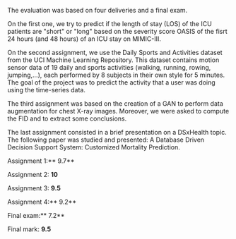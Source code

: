 
The evaluation was based on four deliveries and a final exam.

On the first one, we try to predict if the length of stay (LOS) of the ICU patients are "short" or "long" based on the severity score OASIS of the fisrt 24 hours (and 48 hours) of an ICU stay on MIMIC-III.

On the second assignment, we use the Daily Sports and Activities dataset from the UCI Machine Learning Repository. This dataset contains motion sensor data of 19 daily and sports activities (walking, running, rowing, jumping,...), each performed by 8 subjects in their own style for 5 minutes. The goal of the project was to predict the activity that a user was doing using the time-series data.

The third assignment was based on the creation of a GAN to perform data augmentation for chest X-ray images. Moreover, we were asked to compute the FID and to extract some conclusions.

The last assignment consisted in a brief presentation on a DSxHealth topic. The following paper was studied and presented: A Database Driven Decision Support System: Customized Mortality Prediction.

Assignment 1:** 9.7**

Assignment 2: **10**

Assignment 3: **9.5**

Assignment 4:** 9.2**

Final exam:** 7.2**

Final mark: **9.5**
